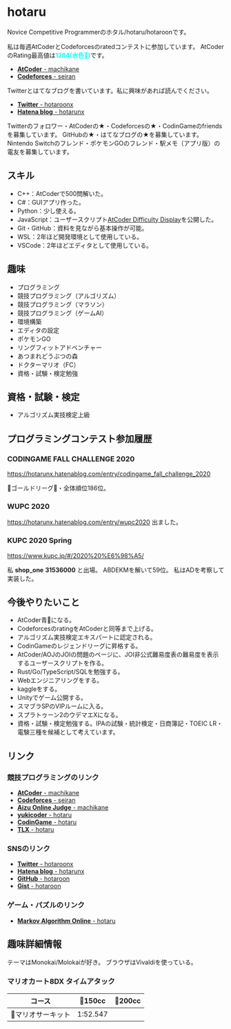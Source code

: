 # hotaru

Novice Competitive Programmerのホタル/hotaru/hotaroonです。

私は毎週AtCoderとCodeforcesのratedコンテストに参加しています。
AtCoderのRating最高値は<span style="color: cyan; ">**1284(水色🧊)**</span>です。

* [**AtCoder** - machikane](https://atcoder.jp/users/machikane)
* [**Codeforces** - seiran](https://codeforces.com/profile/seiran)

Twitterとはてなブログを書いています。私に興味があれば読んでください。

* [**Twitter** - hotaroonx](https://twitter.com/hotaroonx)
* [**Hatena blog** - hotarunx](https://hotarunx.hatenablog.com/)

Twitterのフォロワー・AtCoderの★・Codeforcesの★・CodinGameのfriendsを募集しています。
GitHubの★・はてなブログの★を募集しています。
Nintendo Switchのフレンド・ポケモンGOのフレンド・駅メモ（アプリ版）の電友を募集しています。

## スキル

* C++：AtCoderで500問解いた。
* C#：GUIアプリ作った。
* Python：少し使える。
* JavaScript：ユーザースクリプト[AtCoder Difficulty Display](https://github.com/hotaroon/AtCoderDifficultyDisplay)を公開した。
* Git・GitHub：資料を見ながら基本操作が可能。
* WSL：2年ほど開発環境として使用している。
* VSCode：2年ほどエディタとして使用している。

## 趣味

* プログラミング
* 競技プログラミング（アルゴリズム）
* 競技プログラミング（マラソン）
* 競技プログラミング（ゲームAI）
* 環境構築
* エディタの設定
* ポケモンGO
* リングフィットアドベンチャー
* あつまれどうぶつの森
* ドクターマリオ（FC）
* 資格・試験・検定勉強

## 資格・試験・検定

* アルゴリズム実技検定上級

## プログラミングコンテスト参加履歴

### CODINGAME FALL CHALLENGE 2020

<https://hotarunx.hatenablog.com/entry/codingame_fall_challenge_2020>

🥇ゴールドリーグ🥇・全体順位186位。

### WUPC 2020

<https://hotarunx.hatenablog.com/entry/wupc2020>  出ました。

### KUPC 2020 Spring

<https://www.kupc.jp/#/2020%20%E6%98%A5/>

私 **shop_one** **31536000** と出場。
ABDEKMを解いて59位。
私はADを考察して実装した。

## 今後やりたいこと

* AtCoder青🔵になる。
* CodeforcesのratingをAtCoderと同等まで上げる。
* アルゴリズム実技検定エキスパートに認定される。
* CodinGameのレジェンドリーグに昇格する。
* AtCoder/AOJのJOIの問題のページに、JOI非公式難易度表の難易度を表示するユーザースクリプトを作る。
* Rust/Go/TypeScript/SQLを勉強する。
* Webエンジニアリングをする。
* kaggleをする。
* Unityでゲーム公開する。
* スマブラSPのVIPルームに入る。
* スプラトゥーン2のウデマエXになる。
* 資格・試験・検定勉強する。IPAの試験・統計検定・日商簿記・TOEIC LR・電験三種を候補として考えています。

## リンク

### 競技プログラミングのリンク

* [**AtCoder** - machikane](https://atcoder.jp/users/machikane)
* [**Codeforces** - seiran](https://codeforces.com/profile/seiran)
* [**Aizu Online Judge** - machikane](https://onlinejudge.u-aizu.ac.jp/status/users/machikane)
* [**yukicoder** - hotaru](https://yukicoder.me/users/9490)
* [**CodinGame** - hotaru](https://www.codingame.com/profile/bb6b17fbadb996989015079ffdae841f6597473)
* [**TLX** - hotaru](https://tlx.toki.id/profiles/hotaru)

### SNSのリンク

* [**Twitter** - hotaroonx](https://twitter.com/hotaroonx)
* [**Hatena blog** - hotarunx](https://hotarunx.hatenablog.com/)
* [**GitHub** - hotaroon](https://github.com/hotaroon)
* [**Gist** - hotaroon](https://gist.github.com/hotaroon)

### ゲーム・パズルのリンク

* [**Markov Algorithm Online** - hotaru](https://mao.snuke.org/users/hotaru)

## 趣味詳細情報

テーマはMonokai/Molokaiが好き。
ブラウザはVivaldiを使っている。

### マリオカート8DX タイムアタック

| コース            | 🔵150cc   | 🔴200cc |
| ----------------- | -------- | ------ |
| 🌼マリオサーキット | 1:52.547 |        |
